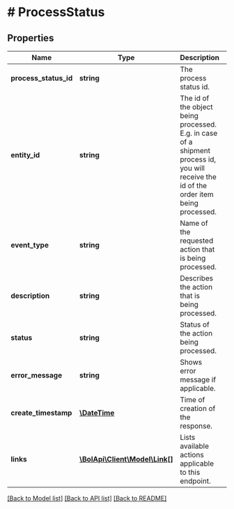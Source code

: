 # # ProcessStatus

## Properties

Name | Type | Description | Notes
------------ | ------------- | ------------- | -------------
**process_status_id** | **string** | The process status id. | [optional]
**entity_id** | **string** | The id of the object being processed. E.g. in case of a shipment process id, you will receive the id of the order item being processed. | [optional]
**event_type** | **string** | Name of the requested action that is being processed. |
**description** | **string** | Describes the action that is being processed. |
**status** | **string** | Status of the action being processed. |
**error_message** | **string** | Shows error message if applicable. | [optional]
**create_timestamp** | [**\DateTime**](\DateTime.md) | Time of creation of the response. |
**links** | [**\BolApi\Client\Model\Link[]**](Link.md) | Lists available actions applicable to this endpoint. |

[[Back to Model list]](../../README.md#models) [[Back to API list]](../../README.md#endpoints) [[Back to README]](../../README.md)

